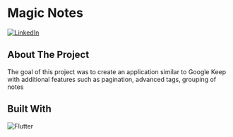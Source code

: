# Magic Notes

[![LinkedIn][linkedin-shield]][linkedin-url]

## About The Project
The goal of this project was to create an application similar to Google Keep with additional features such as pagination, advanced tags, grouping of notes

## Built With
![Flutter][flutter-url]

[linkedin-shield]: https://img.shields.io/badge/-LinkedIn-black.svg?style=for-the-badge&logo=linkedin&colorB=555
[linkedin-url]: https://www.linkedin.com/in/didi-ogbowu/
[flutter-url]: https://img.shields.io/badge/Flutter-02569B?logo=flutter&logoColor=white
